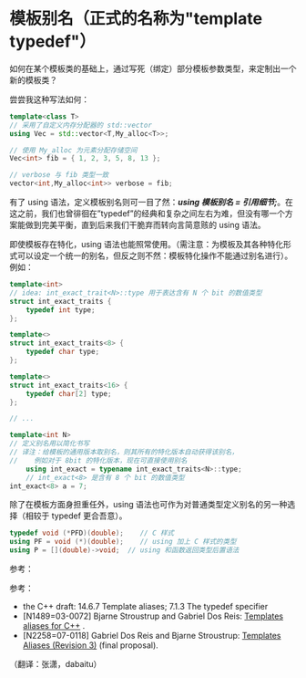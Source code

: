 # 模板别名（正式的名称为"template typedef"）

如何在某个模板类的基础上，通过写死（绑定）部分模板参数类型，来定制出一个新的模板类？

尝尝我这种写法如何：

```cpp
template<class T>
// 采用了自定义内存分配器的 std::vector
using Vec = std::vector<T,My_alloc<T>>;

// 使用 My_alloc 为元素分配存储空间
Vec<int> fib = { 1, 2, 3, 5, 8, 13 };

// verbose 与 fib 类型一致
vector<int,My_alloc<int>> verbose = fib; 
```

有了 using 语法，定义模板别名则可一目了然：***using 模板别名 = 引用细节;***。在这之前，我们也曾徘徊在”typedef”的经典和复杂之间左右为难，但没有哪一个方案能做到完美平衡，直到后来我们干脆弃而转向言简意赅的 using 语法。

即使模板存在特化，using 语法也能照常使用。（需注意：为模板及其各种特化形式可以设定一个统一的别名，但反之则不然：模板特化操作不能通过别名进行）。例如：

```cpp
template<int>
// idea: int_exact_trait<N>::type 用于表达含有 N 个 bit 的数值类型
struct int_exact_traits {
    typedef int type;
};

template<>
struct int_exact_traits<8> {
    typedef char type;
};

template<>
struct int_exact_traits<16> {
    typedef char[2] type;
};

// ...

template<int N>
// 定义别名用以简化书写
// 译注：给模板的通用版本取别名，则其所有的特化版本自动获得该别名，
//    例如对于 8bit 的特化版本，现在可直接使用别名
    using int_exact = typename int_exact_traits<N>::type;
    // int_exact<8> 是含有 8 个 bit 的数值类型
int_exact<8> a = 7; 
```

除了在模板方面身担重任外，using 语法也可作为对普通类型定义别名的另一种选择（相较于 typedef 更合吾意）。

```cpp
typedef void (*PFD)(double);    // C 样式
using PF = void (*)(double);    // using 加上 C 样式的类型
using P = [](double)->void;  // using 和函数返回类型后置语法 
```

参考：

参考：

*   the C++ draft: 14.6.7 Template aliases; 7.1.3 The typedef specifier
*   [N1489=03-0072] Bjarne Stroustrup and Gabriel Dos Reis: [Templates aliases for C++](http://www.open-std.org/jtc1/sc22/wg21/docs/papers/2003/n1489.pdf) .
*   [N2258=07-0118] Gabriel Dos Reis and Bjarne Stroustrup: [Templates Aliases (Revision 3)](http://www.open-std.org/jtc1/sc22/wg21/docs/papers/2007/n2258.pdf) (final proposal).

（翻译：张潇，dabaitu）